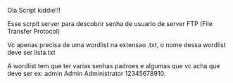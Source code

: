 Ola Script kiddie!!!

Esse scrpit server para descobrir senha de usuario de server FTP (File Transfer Protocol)

Vc apenas precisa de uma wordlist na extensao .txt, o nome dessa wordlist deve ser lista.txt

A wordlist tem que ter varias senhas padroes e algumas que vc acha que deve ser 
ex:
admin
Admin
Administrator
12345678910.




